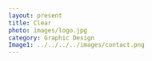 ```yaml
---
layout: present
title: Clear
photo: images/logo.jpg
category: Graphic Design
Image1: ../../../../images/contact.png
---
```

